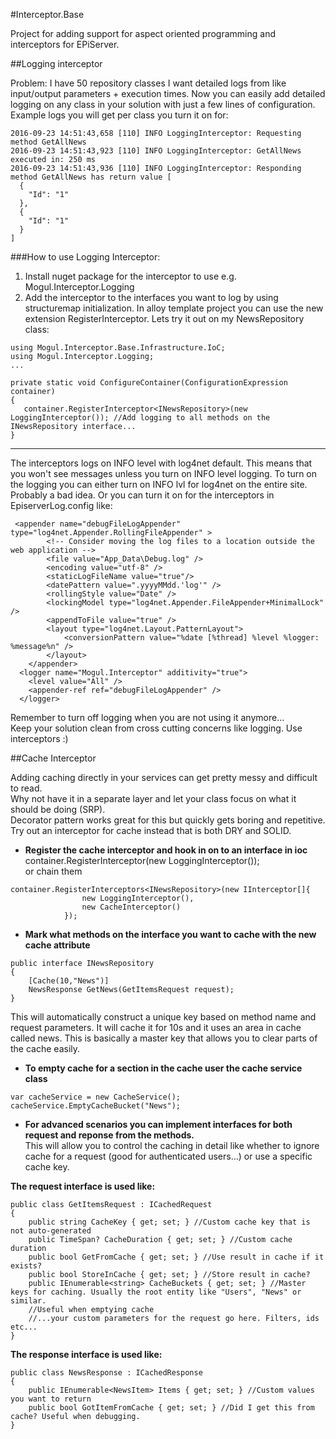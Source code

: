 #Interceptor.Base

Project for adding support for aspect oriented programming and interceptors for EPiServer. 

##Logging interceptor

Problem: I have 50 repository classes I want detailed logs from like input/output parameters + execution times. 
Now you can easily add detailed logging on any class in your solution with just a few lines of configuration.
Example logs you will get per class you turn it on for:
```
2016-09-23 14:51:43,658 [110] INFO LoggingInterceptor: Requesting method GetAllNews  
2016-09-23 14:51:43,923 [110] INFO LoggingInterceptor: GetAllNews executed in: 250 ms  
2016-09-23 14:51:43,936 [110] INFO LoggingInterceptor: Responding method GetAllNews has return value [  
  {  
    "Id": "1"  
  },  
  {  
    "Id": "1"  
  }  
]  
```

###How to use Logging Interceptor:
1. Install nuget package for the interceptor to use e.g. Mogul.Interceptor.Logging
2. Add the interceptor to the interfaces you want to log by using structuremap initialization.
In alloy template project you can use the new extension RegisterInterceptor. Lets try it out on my NewsRepository class:
``` 
using Mogul.Interceptor.Base.Infrastructure.IoC;  
using Mogul.Interceptor.Logging;  
...

private static void ConfigureContainer(ConfigurationExpression container)  
{  
   container.RegisterInterceptor<INewsRepository>(new LoggingInterceptor()); //Add logging to all methods on the INewsRepository interface...
}  
``` 

-----------------------------------------------------------------------------------  
The interceptors logs on INFO level with log4net default. This means that you won't see messages unless you turn on INFO level logging. 
To turn on the logging you can either turn on INFO lvl for log4net on the entire site. Probably a bad idea. 
Or you can turn it on for the interceptors in EpiserverLog.config like:  
``` 
 <appender name="debugFileLogAppender" type="log4net.Appender.RollingFileAppender" >  
        <!-- Consider moving the log files to a location outside the web application -->  
        <file value="App_Data\Debug.log" />  
        <encoding value="utf-8" />  
        <staticLogFileName value="true"/>  
        <datePattern value=".yyyyMMdd.'log'" />  
        <rollingStyle value="Date" />  
        <lockingModel type="log4net.Appender.FileAppender+MinimalLock" />  
        <appendToFile value="true" />  
        <layout type="log4net.Layout.PatternLayout">  
            <conversionPattern value="%date [%thread] %level %logger: %message%n" />  
        </layout>  
    </appender>  
  <logger name="Mogul.Interceptor" additivity="true">  
    <level value="All" />  
    <appender-ref ref="debugFileLogAppender" />  
  </logger> 
 ```
Remember to turn off logging when you are not using it anymore...  
Keep your solution clean from cross cutting concerns like logging. Use interceptors :)  


##Cache Interceptor

Adding caching directly in your services can get pretty messy and difficult to read.   
Why not have it in a separate layer and let your class focus on what it should be doing (SRP).   
Decorator pattern works great for this but quickly gets boring and repetitive.     
Try out an interceptor for cache instead that is both DRY and SOLID.   


* **Register the cache interceptor and hook in on to an interface in ioc**  
container.RegisterInterceptor<INewsRepository>(new LoggingInterceptor());  
or chain them  
```
container.RegisterInterceptors<INewsRepository>(new IInterceptor[]{
                new LoggingInterceptor(),
                new CacheInterceptor()
            });
```
* **Mark what methods on the interface you want to cache with the new cache attribute**
```
public interface INewsRepository
{
    [Cache(10,"News")]
    NewsResponse GetNews(GetItemsRequest request);
}
```
This will automatically construct a unique key based on method name and request parameters. 
It will cache it for 10s and it uses an area in cache called news. This is basically a master key that allows you to clear parts of the cache easily.

* **To empty cache for a section in the cache user the cache service class**
```
var cacheService = new CacheService();
cacheService.EmptyCacheBucket("News");
```
* **For advanced scenarios you can implement interfaces for both request and reponse from the methods.**  
This will allow you to control the caching in detail like whether to ignore cache for a request (good for authenticated users...) or use a specific cache key. 

**The request interface is used like:**
```
public class GetItemsRequest : ICachedRequest
{
    public string CacheKey { get; set; } //Custom cache key that is not auto-generated
    public TimeSpan? CacheDuration { get; set; } //Custom cache duration
    public bool GetFromCache { get; set; } //Use result in cache if it exists?
    public bool StoreInCache { get; set; } //Store result in cache?
    public IEnumerable<string> CacheBuckets { get; set; } //Master keys for caching. Usually the root entity like "Users", "News" or similar. 
	//Useful when emptying cache
	//...your custom parameters for the request go here. Filters, ids etc...
}
```
**The response interface is used like:**
```
public class NewsResponse : ICachedResponse
{
    public IEnumerable<NewsItem> Items { get; set; } //Custom values you want to return
    public bool GotItemFromCache { get; set; } //Did I get this from cache? Useful when debugging.
}
```
